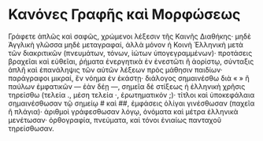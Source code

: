 # Κανόνες Γραφῆς καὶ Μορφώσεως

Γράφετε ἁπλῶς καὶ σαφῶς, χρώμενοι λέξεσιν τῆς Καινῆς Διαθήκης· μηδὲ Ἀγγλικὴ γλῶσσα μηδὲ μεταγραφαί, ἀλλὰ μόνον ἡ Κοινὴ Ἑλληνικὴ μετὰ τῶν διακριτικῶν (πνευμάτων, τόνων, ἰώτων ὑπογεγραμμένων)· προτάσεις βραχεῖαι καὶ εὐθεῖαι, ῥήματα ἐνεργητικὰ ἐν ἐνεστῶτι ἢ ἀορίστῳ, σύνταξις ἁπλῆ καὶ ἐπανάληψις τῶν αὐτῶν λέξεων πρὸς μάθησιν παιδίων· παράγραφοι μικραί, ἓν νόημα ἐν ἑκάστῃ· διάλογος σημαινέσθω διὰ « » ἢ παύλων ἐμφατικῶν — ἐὰν δέῃ —, σημεῖα δὲ στίξεως ἡ ἑλληνικὴ χρῆσις τηρείσθω (τελεία ., μέση τελεία ·, ἐρωτηματικόν ;)· τίτλοι καὶ ὑποκεφάλαια σημαινέσθωσαν τῷ σημείῳ # καὶ ##, ἐμφάσεις ὀλίγαι γινέσθωσαν (παχεῖα ἢ πλάγια)· ἀριθμοὶ γράφεσθωσαν λόγῳ, ὀνόματα καὶ μέτρα ἑλληνικὰ μενέτωσαν· ὀρθογραφία, πνεύματα, καὶ τόνοι ἑνιαίως πανταχοῦ τηρείσθωσαν.